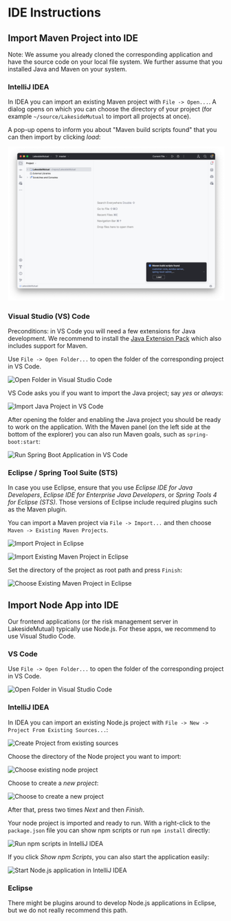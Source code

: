 # IDE Instructions

## Import Maven Project into IDE
Note: We assume you already cloned the corresponding application and have the source code on your local file system. We further assume that you installed Java and Maven on your system.

### IntelliJ IDEA
In IDEA you can import an existing Maven project with `File -> Open...`. A dialog opens on which you can choose the directory of your project (for example `~/source/LakesideMutual` to import all projects at once).

A pop-up opens to inform you about "Maven build scripts found" that you can then import by clicking _load_:

![Choose Maven in IntelliJ IDEA Import Dialog](./resources/screenshots/intellij-idea-import-maven.png)

### Visual Studio (VS) Code
Preconditions: in VS Code you will need a few extensions for Java development. We recommend to install the [Java Extension Pack](https://marketplace.visualstudio.com/items?itemName=vscjava.vscode-java-pack) which also includes support for Maven.

Use `File -> Open Folder...` to open the folder of the corresponding project in VS Code. 

![Open Folder in Visual Studio Code](./resources/screenshots/vs-code-import-maven-project-1.png)

VS Code asks you if you want to import the Java project; say _yes_ or _always_:

![Import Java Project in VS Code](./resources/screenshots/vs-code-import-maven-project-2.png)

After opening the folder and enabling the Java project you should be ready to work on the application. With the Maven panel (on the left side at the bottom of the explorer) you can also run Maven goals, such as `spring-boot:start`:

![Run Spring Boot Application in VS Code](./resources/screenshots/vs-code-import-maven-project-3.png)

### Eclipse / Spring Tool Suite (STS)
In case you use Eclipse, ensure that you use _Eclipse IDE for Java Developers_, _Eclipse IDE for Enterprise Java Developers_, or _Spring Tools 4 for Eclipse (STS)_. Those versions of Eclipse include required plugins such as the Maven plugin.

You can import a Maven project via `File -> Import...` and then choose `Maven -> Existing Maven Projects`. 

![Import Project in Eclipse](./resources/screenshots/eclipse-import-maven-project-1.png)

![Import Existing Maven Project in Eclipse](./resources/screenshots/eclipse-import-maven-project-2.png)

Set the directory of the project as root path and press `Finish`:

![Choose Existing Maven Project in Eclipse](./resources/screenshots/eclipse-import-maven-project-3.png)



## Import Node App into IDE
Our frontend applications (or the risk management server in LakesideMutual) typically use Node.js. For these apps, we recommend to use Visual Studio Code.

### VS Code
Use `File -> Open Folder...` to open the folder of the corresponding project in VS Code.

![Open Folder in Visual Studio Code](./resources/screenshots/vs-code-import-maven-project-1.png)

### IntelliJ IDEA
In IDEA you can import an existing Node.js project with `File -> New -> Project From Existing Sources...`:

![Create Project from existing sources](./resources/screenshots/intellij-idea-import-maven-project-1.png)

Choose the directory of the Node project you want to import:

![Choose existing node project](./resources/screenshots/intellij-idea-import-node-project-2.png)

Choose to create a _new project_:

![Choose to create a new project](./resources/screenshots/intellij-idea-import-node-project-3.png)

After that, press two times _Next_ and then _Finish_.

Your node project is imported and ready to run. With a right-click to the `package.json` file you can show npm scripts or run `npm install` directly:

![Run npm scripts in IntelliJ IDEA](./resources/screenshots/intellij-idea-import-node-project-4.png)

If you click _Show npm Scripts_, you can also start the application easily:

![Start Node.js application in IntelliJ IDEA](./resources/screenshots/intellij-idea-import-node-project-5.png)

### Eclipse
There might be plugins around to develop Node.js applications in Eclipse, but we do not really recommend this path.
